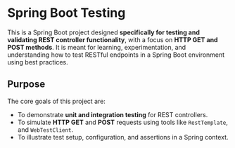 # Spring Boot Testing

This is a Spring Boot project designed **specifically for testing and validating REST controller functionality**, with a focus on **HTTP GET and POST methods**. It is meant for learning, experimentation, and understanding how to test RESTful endpoints in a Spring Boot environment using best practices.

## Purpose

The core goals of this project are:
- To demonstrate **unit and integration testing** for REST controllers.
- To simulate **HTTP GET** and **POST** requests using tools like `RestTemplate`, and `WebTestClient`.
- To illustrate test setup, configuration, and assertions in a Spring context.
